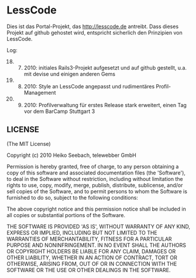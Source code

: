 LessCode
========

Dies ist das Portal-Projekt, das http://lesscode.de antreibt.
Dass dieses Projekt auf github gehostet wird, entspricht sicherlich den Prinzipien von LessCode.

Log:

18. 7. 2010: initiales Rails3-Projekt aufgesetzt und auf github gestellt, u.a. mit devise und einigen anderen Gems
15. 8. 2010: Style an LessCode angepasst und rudimentäres Profil-Management
10. 9. 2010: Profilverwaltung für erstes Release stark erweitert, einen Tag vor dem BarCamp Stuttgart 3

LICENSE
-------

(The MIT License)

Copyright (c) 2010 Heiko Seebach, telewebber GmbH

Permission is hereby granted, free of charge, to any person obtaining
a copy of this software and associated documentation files (the
'Software'), to deal in the Software without restriction, including
without limitation the rights to use, copy, modify, merge, publish,
distribute, sublicense, and/or sell copies of the Software, and to
permit persons to whom the Software is furnished to do so, subject to
the following conditions:

The above copyright notice and this permission notice shall be
included in all copies or substantial portions of the Software.

THE SOFTWARE IS PROVIDED 'AS IS', WITHOUT WARRANTY OF ANY KIND,
EXPRESS OR IMPLIED, INCLUDING BUT NOT LIMITED TO THE WARRANTIES OF
MERCHANTABILITY, FITNESS FOR A PARTICULAR PURPOSE AND NONINFRINGEMENT.
IN NO EVENT SHALL THE AUTHORS OR COPYRIGHT HOLDERS BE LIABLE FOR ANY
CLAIM, DAMAGES OR OTHER LIABILITY, WHETHER IN AN ACTION OF CONTRACT,
TORT OR OTHERWISE, ARISING FROM, OUT OF OR IN CONNECTION WITH THE
SOFTWARE OR THE USE OR OTHER DEALINGS IN THE SOFTWARE.
